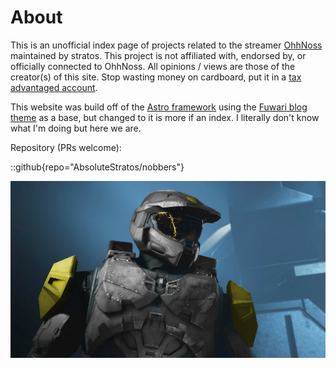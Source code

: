 # About

This is an unofficial index page of projects related to the streamer [OhhNoss](https://www.twitch.tv/ohhnoss)
maintained by stratos.
This project is not affiliated with, endorsed by, or officially connected to OhhNoss.
All opinions / views are those of the creator(s) of this site.
Stop wasting money on cardboard, put it in a [tax advantaged account](https://www.fidelity.com/retirement-ira/roth-ira).

This website was build off of the [Astro framework](https://astro.build/) using
the [Fuwari blog theme](https://github.com/saicaca/fuwari) as a base, but changed to
it is more if an index.
I literally don't know what I'm doing but here we are.

Repository (PRs welcome):

::github{repo="AbsoluteStratos/nobbers"}

![](./zlgco5cvo4v81.webp)
